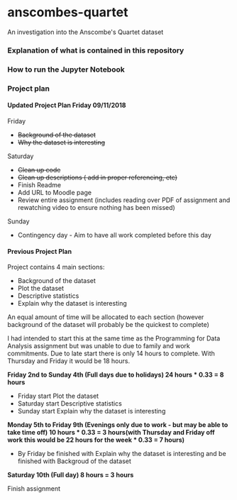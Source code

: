 # anscombes-quartet
An investigation into the Anscombe's Quartet dataset

### Explanation of what is contained in this repository

### How to run the Jupyter Notebook

### Project plan

#### Updated Project Plan Friday 09/11/2018

Friday
* ~~Background of the dataset~~
* ~~Why the dataset is interesting~~

Saturday
* ~~Clean up code~~
* ~~Clean up descriptions ( add in proper referencing, etc)~~
* Finish Readme
* Add URL to Moodle page
* Review entire assignment (includes reading over PDF of assignment and rewatching video to ensure nothing has been missed)

Sunday
* Contingency day - Aim to have all work completed before this day


#### Previous Project Plan

Project contains 4 main sections:
* Background of the dataset
* Plot the dataset
* Descriptive statistics
* Explain why the dataset is interesting

An equal amount of time will be allocated to each section (however background of the dataset will probably be the quickest to complete)

I had intended to start this at the same time as the Programming for Data Analysis assignment but was unable to due to family and work commitments. Due to late start there is only 14 hours to complete. With Thursday and Friday it would be 18 hours. 


__Friday 2nd to Sunday 4th (Full days due to holidays) 24 hours * 0.33 = 8 hours__

* Friday start Plot the dataset
* Saturday start Descriptive statistics
* Sunday start Explain why the dataset is interesting


__Monday 5th to Friday 9th (Evenings only due to work - but may be able to take time off) 10 hours * 0.33 = 3 hours(with Thursday and Friday off work this would be 22 hours for the week * 0.33 = 7 hours)__

* By Friday be finished with Explain why the dataset is interesting and be finished with Backgroud of the dataset


__Saturday 10th (Full day) 8 hours = 3 hours__

Finish assignment
